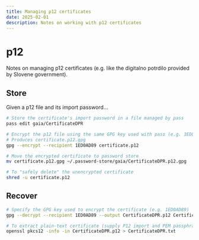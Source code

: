 ```yaml
---
title: Managing p12 certificates
date: 2025-02-01
description: Notes on working with p12 certificates
---
```


# p12

Notes on managing p12 certificates (e.g. like the digitalno potrdilo provided by Slovene government).

## Store

Given a p12 file and its import password...

```bash
# Store the certificate's import password in a file managed by pass
pass edit gaia/CertificateDPR

# Encrypt the p12 file using the same GPG key used with pass (e.g. 1ED0AD89)
# Produces certificate.p12.gpg
gpg --encrypt --recipient 1ED0AD89 certificate.p12

# Move the encrypted certificate to password store
mv certificate.p12.gpg ~/.password-store/gaia/CertificateDPR.p12.gpg

# To "safely delete" the unencrypted certificate
shred -u certificate.p12
```

## Recover

```bash
# Specify the GPG key used to encrypt the certificate (e.g. 1ED0AD89)
gpg --decrypt --recipient 1ED0AD89 --output CertificateDPR.p12 CertificateDPR.p12.gpg

# To extract plain-text certificate (supply P12 import and PEM passphrases)
openssl pkcs12 -info -in CertificateDPR.p12 > CertificateDPR.txt
```
